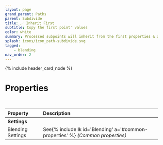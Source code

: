```yaml
---
layout: page
grand_parent: Paths
parent: Subdivide
title: ⋰ Inherit First
subtitle: Copy the first point' values
color: white
summary: Processed subpoints will inherit from the first properties & attributes. Nothing fancy about it.
splash: icons/icon_path-subdivide.svg
tagged: 
    - blending
nav_order: 2
---
```


{% include header_card_node %}

# Properties
<br>

| Property       | Description          |
|:-------------|:------------------|
|**Settings**||
| Blending Settings           | See{% include lk id='Blending' a='#common-properties' %} *(Common properties)* |
